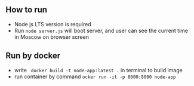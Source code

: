 ## How to run
- Node js LTS version is required
- Run `node server.js` will boot server, and user can see the current time in Moscow on browser screen

## Run by docker
- write ` docker build -t node-app:latest .` in terminal to build image
- run container by command `ocker run -it -p 8000:8000 node-app`